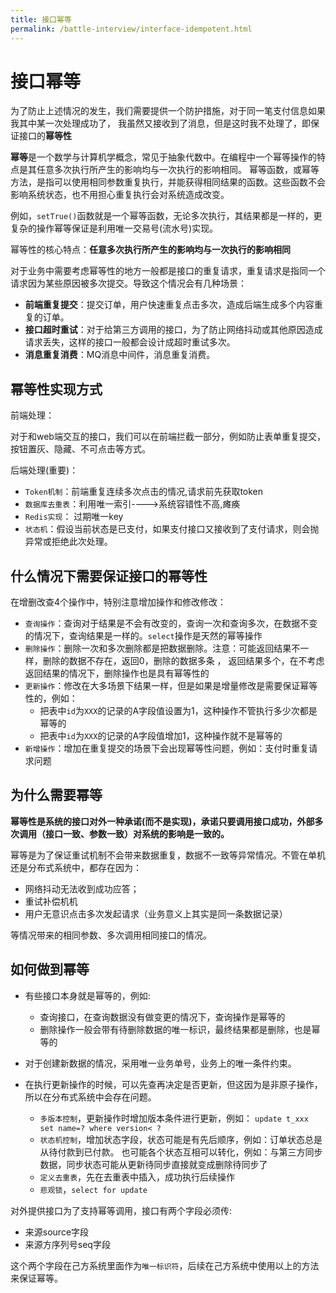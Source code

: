 ```yaml
---
title: 接口幂等
permalink: /battle-interview/interface-idempotent.html
---
```


# 接口幂等

为了防止上述情况的发生，我们需要提供一个防护措施，对于同一笔支付信息如果我其中某一次处理成功了，
我虽然又接收到了消息，但是这时我不处理了，即保证接口的**幂等性**

**幂等**是一个数学与计算机学概念，常见于抽象代数中。在编程中一个幂等操作的特点是其任意多次执行所产生的影响均与一次执行的影响相同。
幂等函数，或幂等方法，是指可以使用相同参数重复执行，并能获得相同结果的函数。这些函数不会影响系统状态，也不用担心重复执行会对系统造成改变。

例如，`setTrue()`函数就是一个幂等函数，无论多次执行，其结果都是一样的，更复杂的操作幂等保证是利用唯一交易号(流水号)实现。

幂等性的核心特点：**任意多次执行所产生的影响均与一次执行的影响相同**

对于业务中需要考虑幂等性的地方一般都是接口的重复请求，重复请求是指同一个请求因为某些原因被多次提交。导致这个情况会有几种场景：

- **前端重复提交**：提交订单，用户快速重复点击多次，造成后端生成多个内容重复的订单。
- **接口超时重试**：对于给第三方调用的接口，为了防止网络抖动或其他原因造成请求丢失，这样的接口一般都会设计成超时重试多次。
- **消息重复消费**：MQ消息中间件，消息重复消费。

## 幂等性实现方式

前端处理：

对于和web端交互的接口，我们可以在前端拦截一部分，例如防止表单重复提交，按钮置灰、隐藏、不可点击等方式。

后端处理(重要)：

- `Token机制`：前端重复连续多次点击的情况,请求前先获取token
- `数据库去重表`：利用唯一索引---->系统容错性不高,瘫痪
- `Redis实现`： 过期唯一key
- `状态机`：假设当前状态是已支付，如果支付接口又接收到了支付请求，则会抛异常或拒绝此次处理。

## 什么情况下需要保证接口的幂等性

在增删改查4个操作中，特别注意增加操作和修改修改：

- `查询操作`：查询对于结果是不会有改变的，查询一次和查询多次，在数据不变的情况下，查询结果是一样的。`select`操作是天然的幂等操作
- `删除操作`：删除一次和多次删除都是把数据删除。注意：可能返回结果不一样，删除的数据不存在，返回0，删除的数据多条 ，
  返回结果多个，在不考虑返回结果的情况下，删除操作也是具有幂等性的
- `更新操作`：修改在大多场景下结果一样，但是如果是增量修改是需要保证幂等性的，例如：
  - 把表中`id`为`XXX`的记录的A字段值设置为1，这种操作不管执行多少次都是幂等的
  - 把表中`id`为`XXX`的记录的A字段值增加1，这种操作就不是幂等的
- `新增操作`：增加在重复提交的场景下会出现幂等性问题，例如：支付时重复请求问题

## 为什么需要幂等

**幂等性是系统的接口对外一种承诺(而不是实现)，承诺只要调用接口成功，外部多次调用（接口一致、参数一致）对系统的影响是一致的。**

幂等是为了保证重试机制不会带来数据重复，数据不一致等异常情况。不管在单机还是分布式系统中，都存在因为：

- 网络抖动无法收到成功应答；
- 重试补偿机机
- 用户无意识点击多次发起请求（业务意义上其实是同一条数据记录）

等情况带来的相同参数、多次调用相同接口的情况。

## 如何做到幂等

- 有些接口本身就是幂等的，例如:

  - 查询接口，在查询数据没有做变更的情况下，查询操作是幂等的
  - 删除操作一般会带有待删除数据的唯一标识，最终结果都是删除，也是幂等的

- 对于创建新数据的情况，采用唯一业务单号，业务上的唯一条件约束。

- 在执行更新操作的时候，可以先查再决定是否更新，但这因为是非原子操作，所以在分布式系统中会存在问题。
  - `多版本控制`，更新操作时增加版本条件进行更新，例如： `update t_xxx set name=? where version< ?`
  - `状态机控制`，增加状态字段，状态可能是有先后顺序，例如：订单状态总是从待付款到已付款。
    也可能各个状态互相可以转化，例如：与第三方同步数据，同步状态可能从更新待同步直接就变成删除待同步了
  - `定义去重表`，先在去重表中插入，成功执行后续操作
  - `悲观锁`，`select for update`

对外提供接口为了支持幂等调用，接口有两个字段必须传:

- 来源source字段
- 来源方序列号seq字段

这个两个字段在己方系统里面作为`唯一标识符`，后续在己方系统中使用以上的方法来保证幂等。
